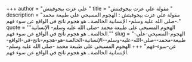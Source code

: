 +++
author = "علي عزت بيجوفيتش "
title = "مقولة علي عزت بيجوفيتش "
description = "مقولة علي عزت بيجوفيتش : الهجوم المسيحي على طبيعة محمد -صلى الله عليه وسلم- الإنسانية الخالصة.. هو هجوم ناتج في الواقع عن سوء فهم."
quote = '''الهجوم المسيحي على طبيعة محمد -صلى الله عليه وسلم- الإنسانية الخالصة.. هو هجوم ناتج في الواقع عن سوء فهم.''' 
slug = "الهجوم-المسيحي-على-طبيعة-محمد--صلى-الله-عليه-وسلم--الإنسانية-الخالصة-هو-هجوم-ناتج-في-الواقع-عن-سوء-فهم"
+++
الهجوم المسيحي على طبيعة محمد -صلى الله عليه وسلم- الإنسانية الخالصة.. هو هجوم ناتج في الواقع عن سوء فهم.
